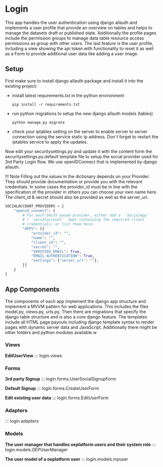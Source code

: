 # Login

This app handles the user authentication using django allauth and implements a user profile that provide an overview on tables and helps to manage the datasets draft or published state. Additionally the profile pages include the permission groups to manage data table resource access permissions as group with other users. The last feature is the user profile, including a view showing the api token with functionality to reset it as well as a Form to provide additional user data like adding a user image.

## Setup

First make sure to install django allauth package and install it into the existing project:

- install latest requirements.txt in the python environment

    `pip install -r requirements.txt`

- run python migrations to setup the new django allauth models (tables)

    `python manage.py migrate`

- check your iptables setting on the server to enable server to server connection using the service static ip address. Don`t forget to restart the iptables service to apply the updates.

Now edit your securitysettings.py and update it with the content form the securitysettings.py.default template file to setup the social provider used for 3rd Party Login flow. We use openIDConnect that is implemented by django allauth:

!!! Note
    Filling out the values in the dictionary depends on your Provider. They should provide documentation or provide you with the relevant credentials. In some cases the provider_id must be in line with the specification of the provider in others you can choose your own name here. The client_id & secret should also be provided as well as the server_url.

```python
SOCIALACCOUNT_PROVIDERS = {
    "openid_connect": {
        # For each OAuth based provider, either add a ``SocialApp``
        # (``socialaccount`` app) containing the required client
        # credentials, or list them here:
        "APPS": [{
            "provider_id": "",
            "name": "",
            "client_id": "",
            "secret": "",
            "VERIFIED_EMAIL": True,
            "EMAIL_AUTHENTICATION": True,
            "settings": {"server_url": ""},
        }]
    }
}
```

## App Components

The components of each app implement the django app structure and implement a MVVM pattern for web applications. This includes the files model.py, views.py, urls.py,  Then there are migrations that specify the django table structure and is also a core django feature. The templates include all HTML page payouts including django template syntax to render pages with dynamic server data and JavaScript. Additionally there might be other folders and python modules available.w

### Views

**EditUserView**
::: login.views

### Forms

**3rd party Signup**
::: login.forms.UserSocialSignupForm

**Default Signup**
::: login.forms.CreateUserForm

**Edit existing user data**
::: login.forms.EditUserForm

### Adapters

::: login.adapters

### Models

**The user manager that handles oeplatform users and their system role**
::: login.models.OEPUserManager

**The user model of a oeplatform user**
::: login.models.myuser
